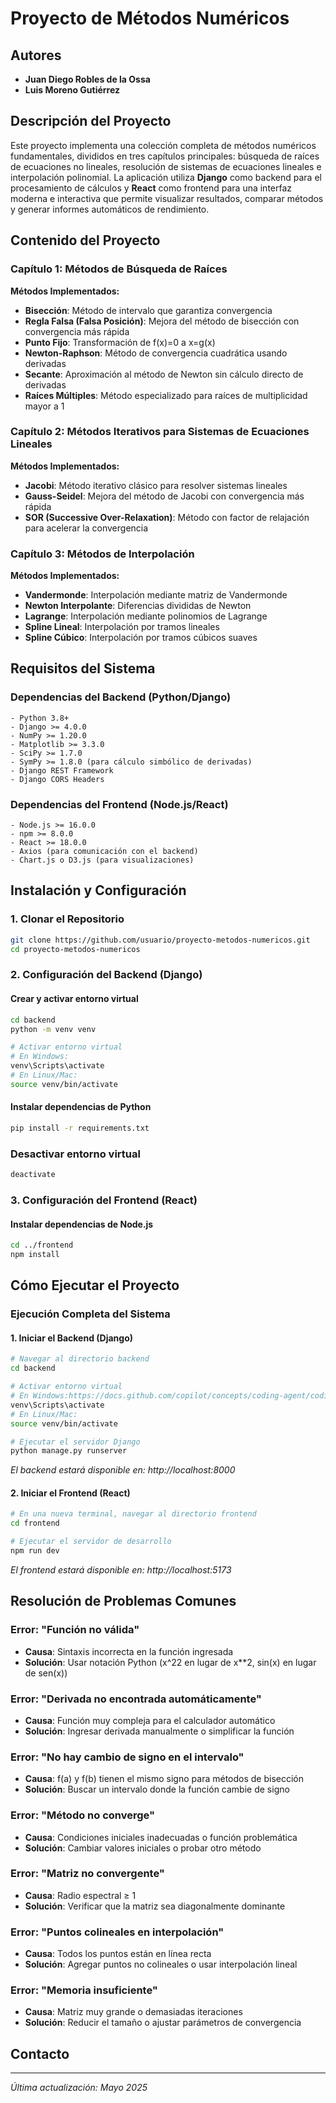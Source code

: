 # Proyecto de Métodos Numéricos

## Autores
- **Juan Diego Robles de la Ossa**
- **Luis Moreno Gutiérrez**

## Descripción del Proyecto

Este proyecto implementa una colección completa de métodos numéricos fundamentales, divididos en tres capítulos principales: búsqueda de raíces de ecuaciones no lineales, resolución de sistemas de ecuaciones lineales e interpolación polinomial. La aplicación utiliza **Django** como backend para el procesamiento de cálculos y **React** como frontend para una interfaz moderna e interactiva que permite visualizar resultados, comparar métodos y generar informes automáticos de rendimiento.

## Contenido del Proyecto

### Capítulo 1: Métodos de Búsqueda de Raíces

**Métodos Implementados:**
- **Bisección**: Método de intervalo que garantiza convergencia
- **Regla Falsa (Falsa Posición)**: Mejora del método de bisección con convergencia más rápida
- **Punto Fijo**: Transformación de f(x)=0 a x=g(x)
- **Newton-Raphson**: Método de convergencia cuadrática usando derivadas
- **Secante**: Aproximación al método de Newton sin cálculo directo de derivadas
- **Raíces Múltiples**: Método especializado para raíces de multiplicidad mayor a 1

### Capítulo 2: Métodos Iterativos para Sistemas de Ecuaciones Lineales

**Métodos Implementados:**
- **Jacobi**: Método iterativo clásico para resolver sistemas lineales
- **Gauss-Seidel**: Mejora del método de Jacobi con convergencia más rápida
- **SOR (Successive Over-Relaxation)**: Método con factor de relajación para acelerar la convergencia

### Capítulo 3: Métodos de Interpolación

**Métodos Implementados:**
- **Vandermonde**: Interpolación mediante matriz de Vandermonde
- **Newton Interpolante**: Diferencias divididas de Newton
- **Lagrange**: Interpolación mediante polinomios de Lagrange
- **Spline Lineal**: Interpolación por tramos lineales
- **Spline Cúbico**: Interpolación por tramos cúbicos suaves

## Requisitos del Sistema

### Dependencias del Backend (Python/Django)
```
- Python 3.8+
- Django >= 4.0.0
- NumPy >= 1.20.0
- Matplotlib >= 3.3.0
- SciPy >= 1.7.0
- SymPy >= 1.8.0 (para cálculo simbólico de derivadas)
- Django REST Framework
- Django CORS Headers
```

### Dependencias del Frontend (Node.js/React)
```
- Node.js >= 16.0.0
- npm >= 8.0.0
- React >= 18.0.0
- Axios (para comunicación con el backend)
- Chart.js o D3.js (para visualizaciones)
```

## Instalación y Configuración

### 1. Clonar el Repositorio
```bash
git clone https://github.com/usuario/proyecto-metodos-numericos.git
cd proyecto-metodos-numericos
```

### 2. Configuración del Backend (Django)

#### Crear y activar entorno virtual
```bash
cd backend
python -m venv venv

# Activar entorno virtual
# En Windows:
venv\Scripts\activate
# En Linux/Mac:
source venv/bin/activate
```

#### Instalar dependencias de Python
```bash
pip install -r requirements.txt
```

### Desactivar entorno virtual
```bash
deactivate
```

### 3. Configuración del Frontend (React)

#### Instalar dependencias de Node.js
```bash
cd ../frontend
npm install
```

## Cómo Ejecutar el Proyecto

### Ejecución Completa del Sistema

#### 1. Iniciar el Backend (Django)
```bash
# Navegar al directorio backend
cd backend

# Activar entorno virtual
# En Windows:https://docs.github.com/copilot/concepts/coding-agent/coding-agent
venv\Scripts\activate
# En Linux/Mac:
source venv/bin/activate

# Ejecutar el servidor Django
python manage.py runserver
```
*El backend estará disponible en: http://localhost:8000*

#### 2. Iniciar el Frontend (React)
```bash
# En una nueva terminal, navegar al directorio frontend
cd frontend

# Ejecutar el servidor de desarrollo
npm run dev
```
*El frontend estará disponible en: http://localhost:5173*

## Resolución de Problemas Comunes

### Error: "Función no válida"
- **Causa**: Sintaxis incorrecta en la función ingresada
- **Solución**: Usar notación Python (x^22 en lugar de x**2, sin(x) en lugar de sen(x))

### Error: "Derivada no encontrada automáticamente"
- **Causa**: Función muy compleja para el calculador automático
- **Solución**: Ingresar derivada manualmente o simplificar la función

### Error: "No hay cambio de signo en el intervalo"
- **Causa**: f(a) y f(b) tienen el mismo signo para métodos de bisección
- **Solución**: Buscar un intervalo donde la función cambie de signo

### Error: "Método no converge"
- **Causa**: Condiciones iniciales inadecuadas o función problemática
- **Solución**: Cambiar valores iniciales o probar otro método

### Error: "Matriz no convergente"
- **Causa**: Radio espectral ≥ 1
- **Solución**: Verificar que la matriz sea diagonalmente dominante

### Error: "Puntos colineales en interpolación"
- **Causa**: Todos los puntos están en línea recta
- **Solución**: Agregar puntos no colineales o usar interpolación lineal

### Error: "Memoria insuficiente"
- **Causa**: Matriz muy grande o demasiadas iteraciones
- **Solución**: Reducir el tamaño o ajustar parámetros de convergencia

## Contacto



---

*Última actualización: Mayo 2025*
